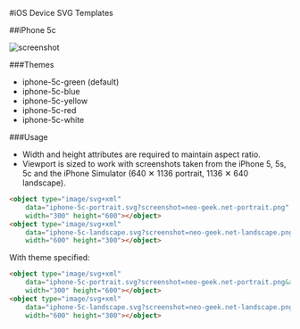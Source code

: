 #iOS Device SVG Templates

##iPhone 5c

![screenshot](http://f.cl.ly/items/3Y3S180Z3k1n270N1W0p/ios-device-svg-templates-screenshot.png)

###Themes

- iphone-5c-green (default)
- iphone-5c-blue
- iphone-5c-yellow
- iphone-5c-red
- iphone-5c-white

###Usage

- Width and height attributes are required to maintain aspect ratio.
- Viewport is sized to work with screenshots taken from the iPhone 5, 5s, 5c and the iPhone Simulator (640 ✕ 1136 portrait, 1136 ✕ 640 landscape).

```html
<object type="image/svg+xml"
    data="iphone-5c-portrait.svg?screenshot=neo-geek.net-portrait.png"
    width="300" height="600"></object>
<object type="image/svg+xml"
    data="iphone-5c-landscape.svg?screenshot=neo-geek.net-landscape.png"
    width="600" height="300"></object>
```

With theme specified:

```html
<object type="image/svg+xml"
    data="iphone-5c-portrait.svg?screenshot=neo-geek.net-portrait.png&amp;theme=iphone-5c-red"
    width="300" height="600"></object>
<object type="image/svg+xml"
    data="iphone-5c-landscape.svg?screenshot=neo-geek.net-landscape.png&amp;theme=iphone-5c-red"
    width="600" height="300"></object>
```